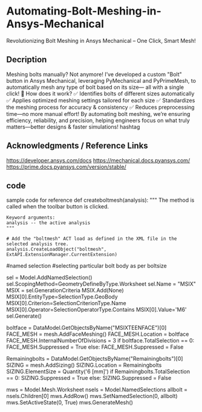 # Automating-Bolt-Meshing-in-Ansys-Mechanical
  Revolutionizing Bolt Meshing in Ansys Mechanical – One Click, Smart Mesh! 

## Decription
   Meshing bolts manually? Not anymore! I’ve developed a custom "Bolt" button in Ansys Mechanical, leveraging PyMechanical and PyPrimeMesh, to automatically mesh any type of bolt based on its size— 
   all with a single click! 
  🔹 How does it work?
 ✅ Identifies bolts of different sizes automatically
 ✅ Applies optimized meshing settings tailored for each size
 ✅ Standardizes the meshing process for accuracy & consistency
 ✅ Reduces preprocessing time—no more manual effort!
By automating bolt meshing, we’re ensuring efficiency, reliability, and precision, helping engineers focus on what truly matters—better designs & faster simulations!
hashtag

## Acknowledgments / Reference Links

https://developer.ansys.com/docs
https://mechanical.docs.pyansys.com/
https://prime.docs.pyansys.com/version/stable/

## code
 sample code for reference
 def createboltmesh(analysis):
    """
    The method is called when the toolbar button is clicked.

    Keyword arguments:
    analysis -- the active analysis
    """

    # Add the "boltmesh" ACT load as defined in the XML file in the selected analysis tree.
    analysis.CreateLoadObject("boltmesh", ExtAPI.ExtensionManager.CurrentExtension)
#named selection
#selecting particular bolt body as per boltsize

sel = Model.AddNamedSelection()
sel.ScopingMethod=GeometryDefineByType.Worksheet
sel.Name = "MSIX"
MSIX = sel.GenerationCriteria
MSIX.Add(None)
MSIX[0].EntityType=SelectionType.GeoBody
MSIX[0].Criterion=SelectionCriterionType.Name
MSIX[0].Operator=SelectionOperatorType.Contains
MSIX[0].Value='M6'
sel.Generate()

boltface = DataModel.GetObjectsByName("MSIXTEENFACE")[0]
FACE_MESH = mesh.AddFaceMeshing()
FACE_MESH.Location = boltface
FACE_MESH.InternalNumberOfDivisions = 3
if boltface.TotalSelection == 0:
    FACE_MESH.Suppressed = True
else:
    FACE_MESH.Suppressed = False

Remainingbolts = DataModel.GetObjectsByName("Remainingbolts")[0]
SIZING = mesh.AddSizing()
SIZING.Location = Remainingbolts
SIZING.ElementSize = Quantity('6 [mm]')
if Remainingbolts.TotalSelection == 0:
    SIZING.Suppressed = True
else:
    SIZING.Suppressed = False

mws = Model.Mesh.Worksheet
nsels = Model.NamedSelections
allbolt = nsels.Children[0]
mws.AddRow()
mws.SetNamedSelection(0, allbolt)
mws.SetActiveState(0, True)
mws.GenerateMesh()
